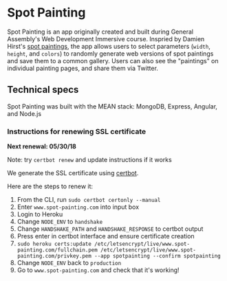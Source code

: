# Spot Painting

Spot Painting is an app originally created and built during General Assembly's Web Development Immersive course. Inspried by Damien Hirst's [spot paintings](http://www.damienhirst.com/artworks/catalogue?category=1), the app allows users to select parameters (`width`, `height`, and `colors`) to randomly generate web versions of spot paintings and save them to a common gallery. Users can also see the "paintings" on individual painting pages, and share them via Twitter.

## Technical specs
Spot Painting was built with the MEAN stack: MongoDB, Express, Angular, and Node.js


### Instructions for renewing SSL certificate
**Next renewal: 05/30/18**

Note: try `certbot renew` and update instructions if it works

We generate the SSL certificate using [certbot](https://certbot.eff.org/).

Here are the steps to renew it:

1. From the CLI, run `sudo certbot certonly --manual`
2. Enter `www.spot-painting.com` into input box
3. Login to Heroku
4. Change `NODE_ENV` to `handshake`
5. Change `HANDSHAKE_PATH` and `HANDSHAKE_RESPONSE` to certbot output
6. Press enter in certbot interface and ensure certificate creation
7. `sudo heroku certs:update /etc/letsencrypt/live/www.spot-painting.com/fullchain.pem /etc/letsencrypt/live/www.spot-painting.com/privkey.pem --app spotpainting --confirm spotpainting`
8. Change `NODE_ENV` back to `production`
9. Go to `www.spot-painting.com` and check that it's working!

